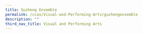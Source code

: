 ```yaml
---
title: Guzheng Ensemble
permalink: /ccas/Visual-and-Performing-Arts/guzhengensemble
description: ""
third_nav_title: Visual and Performing Arts
---
```

